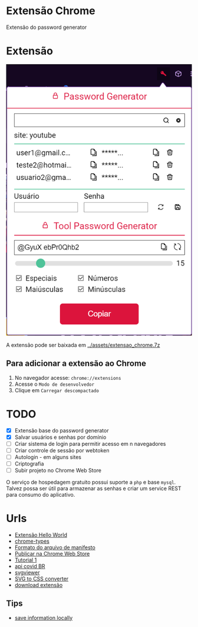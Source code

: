 # Extensão Chrome

Extensão do password generator

# Extensão

<img src="..\assets\extensao_chrome.png" alt="Password Generator">

A extensão pode ser baixada em [../assets/extensao_chrome.7z](../assets/extensao_chrome.7z)

## Para adicionar a extensão ao Chrome

1. No navegador acesse: `chrome://extensions`
2. Acesse o `Modo de desenvolvedor`
3. Clique em `Carregar descompactado`

# TODO

- [x] Extensão base do password generator
- [x] Salvar usuários e senhas por domínio
- [ ] Criar sistema de login para permitir acesso em n navegadores
- [ ] Criar controle de sessão por webtoken
- [ ] Autologin - em alguns sites
- [ ] Criptografia
- [ ] Subir projeto no Chrome Web Store

O serviço de hospedagem gratuito possui suporte a `php` e base `mysql`. Talvez possa ser útil para armazenar as senhas e criar um service REST para consumo do aplicativo.

# Urls

- [Extensão Hello World](https://developer.chrome.com/docs/extensions/get-started/tutorial/hello-world?hl=pt-br)
- [chrome-types](https://www.npmjs.com/package/chrome-types)
- [Formato do arquivo de manifesto](https://developer.chrome.com/docs/extensions/reference/manifest?hl=pt-br)
- [Publicar na Chrome Web Store](https://developer.chrome.com/docs/webstore/publish?hl=pt-br)
- [Tutorial 1](https://www.freecodecamp.org/news/building-chrome-extension/)
- [api covid BR](https://covid19-brazil-api-docs.vercel.app)
- [svgviewer](https://www.svgviewer.dev)
- [SVG to CSS converter](https://www.svgbackgrounds.com/tools/svg-to-css/)
- [download extensão](../assets/extensao_chrome.7z)

## Tips

- [save information locally](https://stackoverflow.com/questions/5364062/how-can-i-save-information-locally-in-my-chrome-extension)